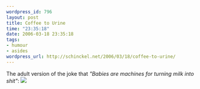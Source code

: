 ```yaml
--- 
wordpress_id: 796
layout: post
title: Coffee to Urine
time: "23:35:18"
date: 2006-03-18 23:35:18
tags: 
- humour
- asides
wordpress_url: http://schinckel.net/2006/03/18/coffee-to-urine/
---
```

The adult version of the joke that _"Babies are machines for turning milk into shit"_: ![][1]

   [1]: /images/dilbert2006034070818.gif

